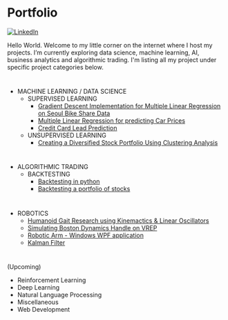 # Portfolio 
[![LinkedIn][linkedin-shield]][linkedin-url]
 
Hello World. Welcome to my little corner on the internet where I host my projects. I’m currently exploring data science, machine learning, AI, business analytics and algorithmic trading. I'm listing all my project under specific project categories below.
#
- MACHINE LEARNING / DATA SCIENCE
  - SUPERVISED LEARNING
    - [Gradient Descent Implementation for Multiple Linear Regression on Seoul Bike Share Data][MLR on Seol Bike Share Data] 
    - [Multiple Linear Regression for predicting Car Prices][MLR for predicting car Prices]
    - [Credit Card Lead Prediction][Credit Card Lead Prediction]
  - UNSUPERVISED LEARNING
    - [Creating a Diversified Stock Portfolio Using Clustering Analysis][Stock portfolio Clusterign Analysis]
#
- ALGORITHMIC TRADING
  - BACKTESTING
    - [Backtesting in python][Backtesting in python]
    - [Backtesting a portfolio of stocks][Backtesting portfolio of stocks]
#   
- ROBOTICS   
  - [Humanoid Gait Research using Kinemactics & Linear Oscillators][Humanoid-Gait-Design]
  - [Simulating Boston Dynamics Handle on VREP][Handle-VREP]
  - [Robotic Arm - Windows WPF application][RA - Windows App]
  - [Kalman Filter][Kalman-Filter]
 
#
(Upcoming)
- Reinforcement Learning
- Deep Learning
- Natural Language Processing
- Miscellaneous
- Web Development  
#

[linkedin-shield]: https://img.shields.io/badge/-LinkedIn-black.svg?style=for-the-badge&logo=linkedin&colorB=555
[linkedin-url]: https://www.linkedin.com/in/karthikramx/
[MLR on Seol Bike Share Data]: https://github.com/karthikramx/Multiple-Linear-Regression-using-Gradient-Descent-on-Seoul-Bike-Share-Demand-Data-Set
[Credit Card Lead Prediction]: https://github.com/karthikramx/Credit-Card-Lead-Prediction
[Stock portfolio Clusterign Analysis]: https://github.com/karthikramx/Diversified-Stock-Portfolio-Using-Clustering-Analysis
[Humanoid-Gait-Design]: [Path-Planning-Algorithms](https://github.com/karthikramx/Humanoid-Bipedal-Gait-Design)
[Kalman-Filter]: https://github.com/karthikramx/Kalman-Filter-Example
[Backtesting portfolio of stocks]: https://github.com/karthikramx/Algorithmic-Trading-Backtesting-Portfolio-of-Stocks-Python
[Backtesting in python]: https://github.com/karthikramx/Algorithmic-Trading-Backtesting-in-python
[RA - Windows App]: https://github.com/karthikramx/Robotic-Arm-Windows-GUI-App
[Handle-VREP]: https://github.com/karthikramx/Handle-VREP-Python
[MLR for predicting car Prices]: https://github.com/karthikramx/Multiple-Linear-Regression-for-Predicting-Car-Prices
